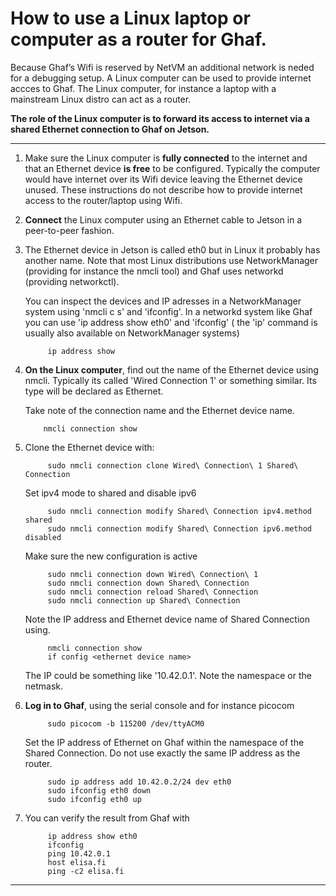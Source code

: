 <!--
    Copyright 2022-2024 TII (SSRC) and the Ghaf contributors
    SPDX-License-Identifier: CC-BY-SA-4.0
-->
# How to use a Linux laptop or computer as a router for Ghaf.

Because Ghaf’s Wifi is reserved by NetVM an additional network is neded for a debugging 
setup. A Linux computer can be used to provide internet accces to Ghaf. The Linux computer, 
for instance a laptop with a mainstream Linux distro can act as a router.

**The role of the Linux computer is to forward its access to internet via a shared Ethernet
connection to Ghaf on Jetson.**

---

1. Make sure the Linux computer is **fully connected** to the internet and that an Ethernet
   device **is free** to be configured. Typically the computer would have internet over its 
   Wifi device leaving the Ethernet device unused. These instructions do not describe how to 
   provide internet access to the router/laptop using Wifi.

2. **Connect** the Linux computer using an Ethernet cable to Jetson in a peer-to-peer fashion.

3. The Ethernet device in Jetson is called eth0 but in Linux it probably has another name.
	Note that most Linux distributions use NetworkManager (providing for instance the nmcli
    tool) and Ghaf uses networkd (providing networkctl).
    
    You can inspect the devices and IP adresses in a NetworkManager system using 'nmcli c s' 
    and 'ifconfig'. In a networkd system like Ghaf you can use 'ip address show eth0' and 'ifconfig' 
    ( the 'ip' command is usually also available on NetworkManager systems)
    
			ip address show

4.  **On the Linux computer**, find out the name of the Ethernet device using nmcli. Typically
    its called 'Wired Connection 1' or something similar. Its type will be declared as Ethernet.

    Take note of the connection name and the  Ethernet device name.

			nmcli connection show

5. Clone the Ethernet device with:

			sudo nmcli connection clone Wired\ Connection\ 1 Shared\ Connection

	Set ipv4 mode to shared and disable ipv6

			sudo nmcli connection modify Shared\ Connection ipv4.method shared
			sudo nmcli connection modify Shared\ Connection ipv6.method disabled

	Make sure the new configuration is active
	
			sudo nmcli connection down Wired\ Connection\ 1
			sudo nmcli connection down Shared\ Connection
			sudo nmcli connection reload Shared\ Connection
			sudo nmcli connection up Shared\ Connection

	Note the IP address and Ethernet device name of Shared Connection using.
	
			nmcli connection show
			if config <ethernet device name>
        
	The IP could be something like '10.42.0.1'. Note the namespace or the netmask.


6. **Log in to Ghaf**, using the serial console and for instance picocom

			sudo picocom -b 115200 /dev/ttyACM0

	Set the IP address of Ethernet on Ghaf within the namespace of the Shared Connection.
	Do not use exactly the same IP address as the router.
	
			sudo ip address add 10.42.0.2/24 dev eth0
			sudo ifconfig eth0 down
			sudo ifconfig eth0 up

7. You can verify the result from Ghaf with

			ip address show eth0
			ifconfig
			ping 10.42.0.1
			host elisa.fi 
			ping -c2 elisa.fi 

---
